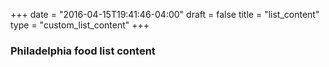 +++
date = "2016-04-15T19:41:46-04:00"
draft = false
title = "list_content"
type = "custom_list_content"
+++

### Philadelphia food list content
